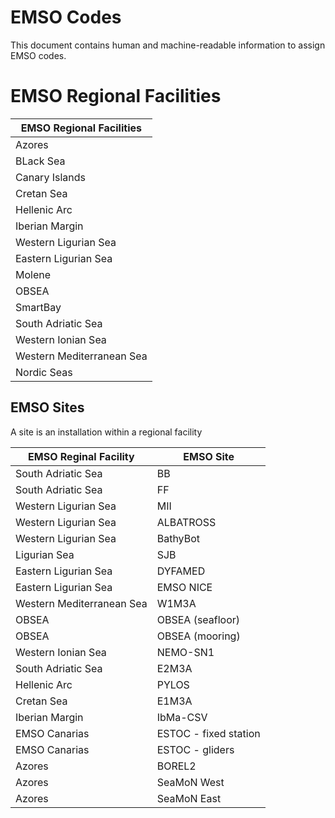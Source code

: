 # EMSO Codes #

This document contains human and machine-readable information to assign EMSO codes.

# EMSO Regional Facilities #
 | EMSO Regional Facilities  |  
 |---------------------------|
 | Azores                    | 
 | BLack Sea                 | 
 | Canary Islands            | 
 | Cretan Sea                | 
 | Hellenic Arc              | 
 | Iberian Margin            | 
 | Western Ligurian Sea      | 
 | Eastern Ligurian Sea      |
 | Molene                    | 
 | OBSEA                     | 
 | SmartBay                  | 
 | South Adriatic Sea        | 
 | Western Ionian Sea        | 
 | Western Mediterranean Sea |
 | Nordic Seas               |


## EMSO Sites ##
A site is an installation within a regional facility 

| EMSO Reginal Facility     | EMSO Site             |
|---------------------------|-----------------------|
| South Adriatic Sea        | BB                    |
| South Adriatic Sea        | FF                    |
| Western Ligurian Sea      | MII                   |
| Western Ligurian Sea      | ALBATROSS             |
| Western Ligurian Sea      | BathyBot              |
| Ligurian Sea              | SJB                   |
| Eastern Ligurian Sea      | DYFAMED               |
| Eastern Ligurian Sea      | EMSO NICE             |
| Western Mediterranean Sea | W1M3A                 |
| OBSEA                     | OBSEA (seafloor)      |
| OBSEA                     | OBSEA (mooring)       |
| Western Ionian Sea        | NEMO-SN1              |
| South Adriatic Sea        | E2M3A                 |
| Hellenic Arc              | PYLOS                 |
| Cretan Sea                | E1M3A                 |
| Iberian Margin            | IbMa-CSV              |
| EMSO Canarias             | ESTOC - fixed station |
| EMSO Canarias             | ESTOC - gliders       |
| Azores                    | BOREL2                |
| Azores                    | SeaMoN West           |
| Azores                    | SeaMoN East           |

